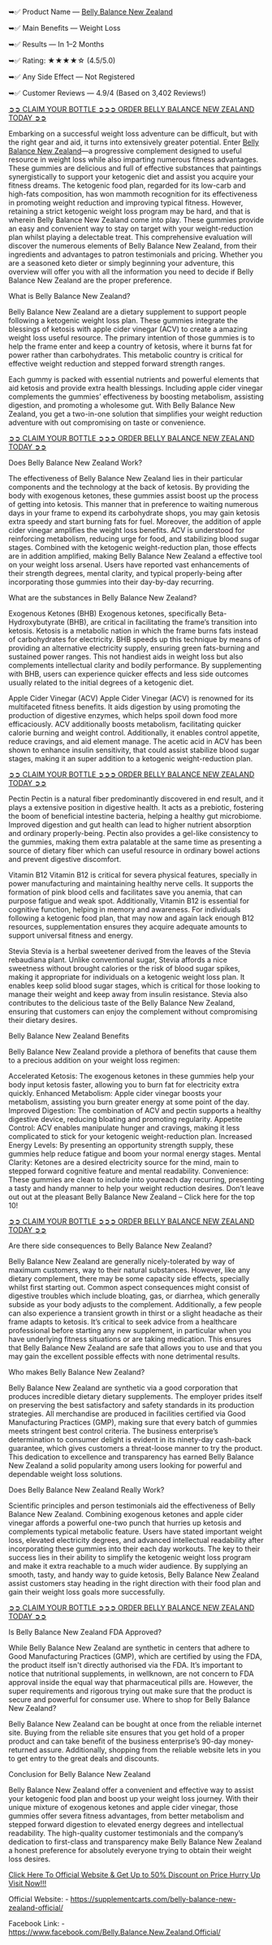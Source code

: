 ➥✅ Product Name — [Belly Balance New Zealand](https://supplementcarts.com/belly-balance-new-zealand-official/
)

➥✅ Main Benefits — Weight Loss

➥✅ Results — In 1–2 Months

➥✅ Rating: ★★★★☆ (4.5/5.0)

➥✅ Any Side Effect — Not Registered

➥✅ Customer Reviews — 4.9/4 (Based on 3,402 Reviews!)‍


‍[➲➲ CLAIM YOUR BOTTLE ➲➲➲ ORDER BELLY BALANCE NEW ZEALAND TODAY ➲➲](https://supplementcarts.com/belly-balance-new-zealand-official/
)


Embarking on a successful weight loss adventure can be difficult, but with the right gear and aid, it turns into extensively greater potential. Enter [Belly Balance New Zealand](https://www.facebook.com/Belly.Balance.New.Zealand.Official/)—a progressive complement designed to useful resource in weight loss while also imparting numerous fitness advantages. These gummies are delicious and full of effective substances that paintings synergistically to support your ketogenic diet and assist you acquire your fitness dreams.
The ketogenic food plan, regarded for its low-carb and high-fats composition, has won mammoth recognition for its effectiveness in promoting weight reduction and improving typical fitness. However, retaining a strict ketogenic weight loss program may be hard, and that is wherein Belly Balance New Zealand come into play. These gummies provide an easy and convenient way to stay on target with your weight-reduction plan whilst playing a delectable treat. This comprehensive evaluation will discover the numerous elements of Belly Balance New Zealand, from their ingredients and advantages to patron testimonials and pricing. Whether you are a seasoned keto dieter or simply beginning your adventure, this overview will offer you with all the information you need to decide if Belly Balance New Zealand are the proper preference.

What is Belly Balance New Zealand?

Belly Balance New Zealand are a dietary supplement to support people following a ketogenic weight loss plan. These gummies integrate the blessings of ketosis with apple cider vinegar (ACV) to create a amazing weight loss useful resource. The primary intention of those gummies is to help the frame enter and keep a country of ketosis, where it burns fat for power rather than carbohydrates. This metabolic country is critical for effective weight reduction and stepped forward strength ranges.

Each gummy is packed with essential nutrients and powerful elements that aid ketosis and provide extra health blessings. Including apple cider vinegar complements the gummies’ effectiveness by boosting metabolism, assisting digestion, and promoting a wholesome gut. With Belly Balance New Zealand, you get a two-in-one solution that simplifies your weight reduction adventure with out compromising on taste or convenience.

[‍➲➲ CLAIM YOUR BOTTLE ➲➲➲ ORDER BELLY BALANCE NEW ZEALAND TODAY ➲➲](https://supplementcarts.com/belly-balance-new-zealand-official/
)

Does Belly Balance New Zealand Work?

The effectiveness of Belly Balance New Zealand lies in their particular components and the technology at the back of ketosis. By providing the body with exogenous ketones, these gummies assist boost up the process of getting into ketosis. This manner that in preference to waiting numerous days in your frame to expend its carbohydrate shops, you may gain ketosis extra speedy and start burning fats for fuel.
Moreover, the addition of apple cider vinegar amplifies the weight loss benefits. ACV is understood for reinforcing metabolism, reducing urge for food, and stabilizing blood sugar stages. Combined with the ketogenic weight-reduction plan, those effects are in addition amplified, making Belly Balance New Zealand a effective tool on your weight loss arsenal. Users have reported vast enhancements of their strength degrees, mental clarity, and typical properly-being after incorporating those gummies into their day-by-day recurring.

What are the substances in Belly Balance New Zealand?

Exogenous Ketones (BHB)
Exogenous ketones, specifically Beta-Hydroxybutyrate (BHB), are critical in facilitating the frame’s transition into ketosis. Ketosis is a metabolic nation in which the frame burns fats instead of carbohydrates for electricity. BHB speeds up this technique by means of providing an alternative electricity supply, ensuring green fats-burning and sustained power ranges. This not handiest aids in weight loss but also complements intellectual clarity and bodily performance. By supplementing with BHB, users can experience quicker effects and less side outcomes usually related to the initial degrees of a ketogenic diet.

Apple Cider Vinegar (ACV)
Apple Cider Vinegar (ACV) is renowned for its multifaceted fitness benefits. It aids digestion by using promoting the production of digestive enzymes, which helps spoil down food more efficaciously. ACV additionally boosts metabolism, facilitating quicker calorie burning and weight control. Additionally, it enables control appetite, reduce cravings, and aid element manage. The acetic acid in ACV has been shown to enhance insulin sensitivity, that could assist stabilize blood sugar stages, making it an super addition to a ketogenic weight-reduction plan.

[‍➲➲ CLAIM YOUR BOTTLE ➲➲➲ ORDER BELLY BALANCE NEW ZEALAND TODAY ➲➲](https://supplementcarts.com/belly-balance-new-zealand-official/
)

Pectin
Pectin is a natural fiber predominantly discovered in end result, and it plays a extensive position in digestive health. It acts as a prebiotic, fostering the boom of beneficial intestine bacteria, helping a healthy gut microbiome. Improved digestion and gut health can lead to higher nutrient absorption and ordinary properly-being. Pectin also provides a gel-like consistency to the gummies, making them extra palatable at the same time as presenting a source of dietary fiber which can useful resource in ordinary bowel actions and prevent digestive discomfort.

Vitamin B12
Vitamin B12 is critical for severa physical features, specially in power manufacturing and maintaining healthy nerve cells. It supports the formation of pink blood cells and facilitates save you anemia, that can purpose fatigue and weak spot. Additionally, Vitamin B12 is essential for cognitive function, helping in memory and awareness. For individuals following a ketogenic food plan, that may now and again lack enough B12 resources, supplementation ensures they acquire adequate amounts to support universal fitness and energy.

Stevia
Stevia is a herbal sweetener derived from the leaves of the Stevia rebaudiana plant. Unlike conventional sugar, Stevia affords a nice sweetness without brought calories or the risk of blood sugar spikes, making it appropriate for individuals on a ketogenic weight loss plan. It enables keep solid blood sugar stages, which is critical for those looking to manage their weight and keep away from insulin resistance. Stevia also contributes to the delicious taste of the Belly Balance New Zealand, ensuring that customers can enjoy the complement without compromising their dietary desires.

Belly Balance New Zealand Benefits

Belly Balance New Zealand provide a plethora of benefits that cause them to a precious addition on your weight loss regimen:

Accelerated Ketosis:
The exogenous ketones in these gummies help your body input ketosis faster, allowing you to burn fat for electricity extra quickly.
Enhanced Metabolism:
Apple cider vinegar boosts your metabolism, assisting you burn greater energy at some point of the day.
Improved Digestion:
The combination of ACV and pectin supports a healthy digestive device, reducing bloating and promoting regularity.
Appetite Control:
ACV enables manipulate hunger and cravings, making it less complicated to stick for your ketogenic weight-reduction plan.
Increased Energy Levels:
By presenting an opportunity strength supply, these gummies help reduce fatigue and boom your normal energy stages.
Mental Clarity:
Ketones are a desired electricity source for the mind, main to stepped forward cognitive feature and mental readability.
Convenience:
These gummies are clean to include into youreach day recurring, presenting a tasty and handy manner to help your weight reduction desires.
Don’t leave out out at the pleasant Belly Balance New Zealand – Click here for the top 10!

[‍➲➲ CLAIM YOUR BOTTLE ➲➲➲ ORDER BELLY BALANCE NEW ZEALAND TODAY ➲➲](https://supplementcarts.com/belly-balance-new-zealand-official/
)

Are there side consequences to Belly Balance New Zealand?

Belly Balance New Zealand are generally nicely-tolerated by way of maximum customers, way to their natural substances. However, like any dietary complement, there may be some capacity side effects, specially whilst first starting out. Common aspect consequences might consist of digestive troubles which include bloating, gas, or diarrhea, which generally subside as your body adjusts to the complement. Additionally, a few people can also experience a transient growth in thirst or a slight headache as their frame adapts to ketosis.
It’s critical to seek advice from a healthcare professional before starting any new supplement, in particular when you have underlying fitness situations or are taking medication. This ensures that Belly Balance New Zealand are safe that allows you to use and that you may gain the excellent possible effects with none detrimental results.

Who makes Belly Balance New Zealand?

Belly Balance New Zealand are synthetic via a good corporation that produces incredible dietary dietary supplements. The employer prides itself on preserving the best satisfactory and safety standards in its production strategies. All merchandise are produced in facilities certified via Good Manufacturing Practices (GMP), making sure that every batch of gummies meets stringent best control criteria.
The business enterprise’s determination to consumer delight is evident in its ninety-day cash-back guarantee, which gives customers a threat-loose manner to try the product. This dedication to excellence and transparency has earned Belly Balance New Zealand a solid popularity among users looking for powerful and dependable weight loss solutions.

Does Belly Balance New Zealand Really Work?

Scientific principles and person testimonials aid the effectiveness of Belly Balance New Zealand. Combining exogenous ketones and apple cider vinegar affords a powerful one-two punch that hurries up ketosis and complements typical metabolic feature. Users have stated important weight loss, elevated electricity degrees, and advanced intellectual readability after incorporating these gummies into their each day workouts.
The key to their success lies in their ability to simplify the ketogenic weight loss program and make it extra reachable to a much wider audience. By supplying an smooth, tasty, and handy way to guide ketosis, Belly Balance New Zealand assist customers stay heading in the right direction with their food plan and gain their weight loss goals more successfully.

[‍➲➲ CLAIM YOUR BOTTLE ➲➲➲ ORDER BELLY BALANCE NEW ZEALAND TODAY ➲➲](https://supplementcarts.com/belly-balance-new-zealand-official/
)

Is Belly Balance New Zealand FDA Approved?

While Belly Balance New Zealand are synthetic in centers that adhere to Good Manufacturing Practices (GMP), which are certified by using the FDA, the product itself isn't directly authorised via the FDA. It’s important to notice that nutritional supplements, in wellknown, are not concern to FDA approval inside the equal way that pharmaceutical pills are. However, the super requirements and rigorous trying out make sure that the product is secure and powerful for consumer use.
Where to shop for Belly Balance New Zealand?

Belly Balance New Zealand can be bought at once from the reliable internet site. Buying from the reliable site ensures that you get hold of a proper product and can take benefit of the business enterprise’s 90-day money-returned assure. Additionally, shopping from the reliable website lets in you to get entry to the great deals and discounts.

Conclusion for Belly Balance New Zealand

Belly Balance New Zealand offer a convenient and effective way to assist your ketogenic food plan and boost up your weight loss journey. With their unique mixture of exogenous ketones and apple cider vinegar, those gummies offer severa fitness advantages, from better metabolism and stepped forward digestion to elevated energy degrees and intellectual readability. The high-quality customer testimonials and the company’s dedication to first-class and transparency make Belly Balance New Zealand a honest preference for absolutely everyone trying to obtain their weight loss desires.

[Click Here To Official Website & Get Up to 50% Discount on Price Hurry Up Visit Now!!!](https://supplementcarts.com/belly-balance-new-zealand-official/
)

Official Website: - https://supplementcarts.com/belly-balance-new-zealand-official/

Facebook Link: - https://www.facebook.com/Belly.Balance.New.Zealand.Official/
